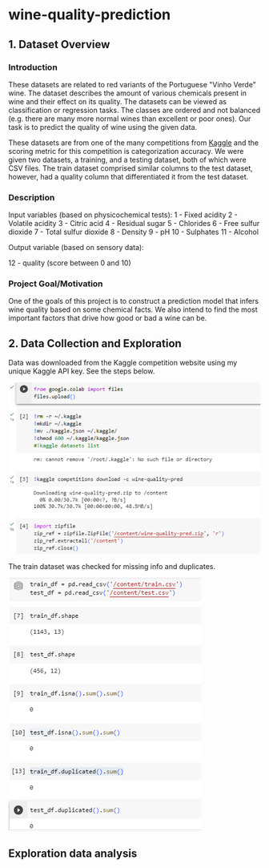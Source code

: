# wine-quality-prediction

## 1. Dataset Overview

### Introduction
These datasets are related to red variants of the Portuguese "Vinho Verde" wine. The dataset describes the amount of various chemicals present in wine and their effect on its quality. The datasets can be viewed as classification or regression tasks. The classes are ordered and not balanced (e.g. there are many more normal wines than excellent or poor ones). Our task is to predict the quality of wine using the given data.

These datasets are from one of the many competitions from [Kaggle](https://www.kaggle.com/competitions/wine-quality-pred/overview) and the scoring metric for this competition is categorization accuracy. We were given two datasets, a training, and a testing dataset, both of which were CSV files. The train dataset comprised similar columns to the test dataset, however, had a quality column that differentiated it from the test dataset.

### Description
Input variables (based on physicochemical tests):
1 - Fixed acidity
2 - Volatile acidity
3 - Citric acid
4 - Residual sugar
5 - Chlorides
6 - Free sulfur dioxide
7 - Total sulfur dioxide
8 - Density
9 - pH
10 - Sulphates
11 - Alcohol

Output variable (based on sensory data):

12 - quality (score between 0 and 10)

### Project Goal/Motivation
One of the goals of this project is to construct a prediction model that infers wine quality based on some chemical facts. We also intend to find the most important factors that drive how good or bad a wine can be. 

## 2. Data Collection and Exploration
Data was downloaded from the Kaggle competition website using my unique Kaggle API key. See the steps below.

![](wine_pred1.PNG)

The train dataset was checked for missing info and duplicates.

![](wine_pred2.PNG)


## Exploration data analysis



